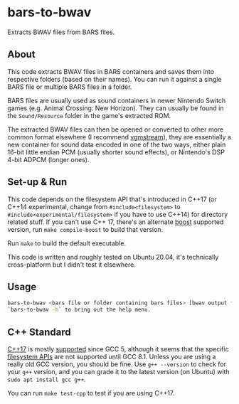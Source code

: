 # bars-to-bwav
Extracts BWAV files from BARS files.

## About
This code extracts BWAV files in BARS containers and saves them into respective folders (based on their names). You can run it against a single BARS file or multiple BARS files in a folder.

BARS files are usually used as sound containers in newer Nintendo Switch games (e.g. Animal Crossing: New Horizon). They can usually be found in the `Sound/Resource` folder in the game's extracted ROM.

The extracted BWAV files can then be opened or converted to other more common format elsewhere (I recommend [vgmstream](https://github.com/losnoco/vgmstream)), they are essentially a new container for sound data encoded in one of the two ways, either plain 16-bit little endian PCM (usually shorter sound effects), or Nintendo's DSP 4-bit ADPCM (longer ones).

## Set-up & Run
This code depends on the filesystem API that's introduced in C++17 (or C++14 experimental, change from `#include<filesystem>` to `#include<experimental/filesystem>` if you have to use C++14) for directory related stuff. If you can't use C++ 17, there's an alternate [boost](https://www.boost.org/) supported version, run `make compile-boost` to build that version. 

Run `make` to build the default executable.

This code is written and roughly tested on Ubuntu 20.04, it's technically cross-platform but I didn't test it elsewhere.

## Usage
```bash
bars-to-bwav <bars file or folder containing bars files> [bwav output folder]
`bars-to-bwav -h` to bring out the help menu.
```

## C++ Standard
[C++17](https://gcc.gnu.org/projects/cxx-status.html#cxx17) is mostly [supported](https://gcc.gnu.org/onlinedocs/libstdc++/manual/status.html#status.iso.2017) since GCC 5, although it seems that the specific [filesystem APIs](http://www.open-std.org/jtc1/sc22/wg21/docs/papers/2016/p0218r1.html) are not supported until GCC 8.1. Unless you are using a really old GCC version, you should be fine.
Use `g++ --version` to check for your `g++` version, and you can grade it to the latest version (on Ubuntu) with `sudo apt install gcc g++`.

You can run `make test-cpp` to test if you are using C++17.